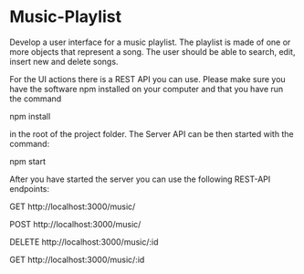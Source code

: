 # Music-Playlist

Develop a user interface for a music playlist. The playlist is made of one or more objects that represent a song. The user should be able to search, edit, insert new and delete songs.

For the UI actions there is a REST API you can use. Please make sure you have the software npm installed on your computer and that you have run the command

npm install

in the root of the project folder.
The Server API can be then started with the command:

npm start

After you have started the server you can use the following REST-API endpoints:

GET http://localhost:3000/music/

POST http://localhost:3000/music/

DELETE http://localhost:3000/music/:id

GET http://localhost:3000/music/:id
